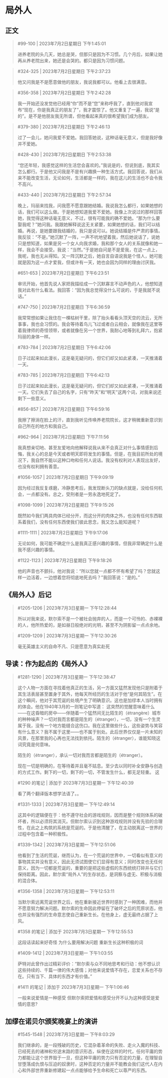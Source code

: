 # 局外人

## 正文

> #99-100 | 2023年7月2日星期日 下午1:45:01
> 
> 进养老院的头几天，她总是哭，但那只是因为不习惯。几个月后，如果让她再从养老院出来，她还是会哭的。都只是因为习惯问题。

> #324-325 | 2023年7月2日星期日 下午2:37:23
> 
> 他又问我是不是愿意做他的朋友，我说我都可以。他看上去很满意。

> #356-358 | 2023年7月2日星期日 下午2:42:28
> 
> 我一开始还没发觉他已经用“你”而不是“您”来称呼我了，直到他对我宣布“现在，你是我真正的朋友了”，我才震惊了。他又重复了一遍，我说“是的”。是不是他朋友我无所谓，但他看起来真的很希望我们成为朋友。

> #379-380 | 2023年7月2日星期日 下午2:46:13
> 
> 过了一会儿，她问我爱不爱她。我回答她说，这种话毫无意义，但是我好像并不爱她。

> #428-430 | 2023年7月2日星期日 下午2:53:38
> 
> “您还年轻，我感觉这样的生活您会喜欢的。”我说是的，但说到底，我其实怎么都行。于是他又问我是不是有兴趣换一种生活方式。我回答说，我们从来不能改变生活，无论如何，生活都是一样的，我在这儿的生活也不会令我不高兴。

> #433-440 | 2023年7月2日星期日 下午2:57:34
> 
> 晚上，玛丽来找我，问我愿不愿意跟她结婚。我说我怎么都行，如果她想的话，我们可以这么做。于是她想知道我爱不爱她。我像上次说过的那样回答她，我觉得这种话毫无意义，不过，很有可能我的确不爱她。“那为什么要娶我呢？”她问我。我跟她解释说这无关紧要，如果她想的话，我们可以结婚。再说，是她要跟我结婚的，我只是说可以。她说结婚是件严肃的事情。我反驳：“不是。”她沉默了一阵，一声不吭地望着我，然后她说话了，说她只是想知道，如果是另一个女人向我求婚，我和那个女人的关系就像和她一样，我会不会接受。我说：“当然。”于是她自问是不是爱我，在这一点上，我呢，我也无从得知。又一阵沉默之后，她自言自语说我是个怪人，她可能就是因为这一点才爱我，但或许有一天，她也会因为同样的理由讨厌我。

> #651-653 | 2023年7月2日星期日 下午6:23:51
> 
> 审讯开始，他首先说人家把我描绘成一个沉默寡言不动声色的人，他想知道我对此有什么看法。我回答：“因为我总觉得没什么可说的，于是我就不说话。”

> #747-750 | 2023年7月2日星期日 下午6:36:59
> 
> 我常常想如果让我住在一棵枯树干里，除了抬头看看头顶天空的流云，无所事事，我也会习惯的。我会等待着鸟儿飞过或者白云相会，就像我在这里等着我律师的奇怪领带，或者就像在另一个世界，我耐心地等到礼拜六，抱紧玛丽的身体一样。

> #783-784 | 2023年7月2日星期日 下午6:42:06
> 
> 日子过起来如此漫长，这是毫无疑问的，但它们却又如此紧凑，一天推涌着一天。

> #783-785 | 2023年7月2日星期日 下午6:42:13
> 
> 日子过起来如此漫长，这是毫无疑问的，但它们却又如此紧凑，一天推涌着一天。它们失去了自己的名字，只有“昨天”和“明天”这两个词，对我来说还剩下一些意义。

> #856-857 | 2023年7月2日星期日 下午6:59:16
> 
> 我擦了擦淌在脸上的汗，直到我听见传唤养老院院长，这才稍微重新意识到自己所在的地方和我自己。

> #962-964 | 2023年7月2日星期日 下午7:11:56
> 
> 我真想亲切地、甚至友爱地向他解释说我从来不会真正对什么事情感到后悔，我关心的总是今天或者明天即将发生的事情。但是，在我目前所处的境况下，我自然不能以这种口吻和任何人说话。我没有权利对人表现出友好，也没有权利拥有善意。

> #1056-1057 | 2023年7月2日星期日 下午9:09:19
> 
> 因为经过我反复琢磨，冷静思考后，我发现断头刀的缺点就是，没给任何机会，一点都没有。总之，受刑者是一劳永逸地死定了。

> #1098-1099 | 2023年7月2日星期日 下午9:15:26
> 
> 既然如今我们两具肉体已经分开，而这分开的肉体之外，也没有任何东西联系着我们，没有任何东西使我们彼此思念，我又怎么能知道呢？

> #1111-1111 | 2023年7月2日星期日 下午9:17:06
> 
> 无论如何，我可能不确定什么是我真正感兴趣的事情，但我非常确定什么是我不感兴趣的事情。

> #1122-1123 | 2023年7月2日星期日 下午9:18:26
> 
> 他的声音也不颤抖，他对我说：“所以您就一点都不怀有希望了吗？您就这样一边活着，一边想着您将彻底地死去吗？”我回答说：“是的。”

## 《局外人》后记

> #1205-1206 | 2023年7月3日星期一 下午12:28:44
> 
> 所以对我来说，默尔索不是一个被社会抛弃的人，而是一个可怜的、赤裸裸的人，他所热爱的，是如昼日般绝对的光明，甚至不为阴影留一点点余地。

> #1209-1209 | 2023年7月3日星期一 下午12:30:26
> 
> 毫无英雄主义的自命不凡、只是愿意为真实赴死

## 导读：作为起点的《局外人》

> #1281-1290 | 2023年7月3日星期一 下午12:38:47
> 
> 这个人物一方面在寻找着他真正的生活，另一方面又猛然发现他只是附着于其生活表层甚至置身于其外，他每天所经历的生活对于他“是何其陌生”。在这个瞬间，他对于其荒诞的处境产生了明确意识。这也是加缪本人当时拥有的体会。他在1940年3月的一则笔记中写道： 这突然的觉醒意味着什么——在这昏暗的房中——伴随着一个猛然间无比陌生的（étrangère）城市的种种噪声？一切对我而言都是陌生的（étranger），一切，没有一个生灵属于我，没有一个地方能缝合这伤口。我在这里做些什么，这些姿势与笑容有什么意义？我不属于这里——也不属于别处。此后世界仅仅是一片未知的风景，在那里我的心再也无法找到依托。陌生的（étranger），谁能知晓这词究竟是何意味。
> 
> 陌生的（étranger），承认一切对我而言都是陌生的（étranger）。
> 
> 现在一切是明确的，在等待着并且毫不姑息。至少去以同时补全安静与创造的方式工作。剩下的一切，剩下的一切，不管发生什么，都无足轻重。 这

> #1290 的笔记 | 添加于 2023年7月3日星期一 下午12:40:39
> 
> 看了两个翻译版本想学法语了。。

> #1331-1333 | 2023年7月3日星期一 下午12:49:14
> 
> 这其中的逻辑便在于：他不遵守社会的游戏规则，因而是整个规则体系的破坏者，所以必须将其消灭。但默尔索认识到这种游戏规则并没有先验的合理性，在此之上构筑的系统是荒诞的。于是他清醒了，在主动脱离这一世界的过程中包含着一种积极性。

> #1339-1342 | 2023年7月3日星期一 下午12:51:06
> 
> 他看到了生活的荒诞，继而认为，在一个荒诞的世界中，一切看似有意义的事物其实并没有意义，因此无须试图使它们显得有意义；同时改变也无任何意义，因为一切都是荒诞的，重要的是把这些虚假的东西统统打碎并与它们保持距离。因此，默尔索“局外人”的生存状态，是洞察与虚无、积极与消极的混合体。

> #1356-1358 | 2023年7月3日星期一 下午12:53:11
>
> 当默尔索远离荒诞世界之后，他在重新接近世界时感到了一种困难，而他并不愿意努力解决问题。默尔索的生命因此停留在了破坏之后的荒原状态，他也并没有强烈的生命意志使自己重新生长。在他身上，虚无最终占据了上风。

> #1358 的笔记 | 添加于 2023年7月3日星期一 下午12:55:53
> 
> 这段话读起来好奇怪 为什么要用解决问题 重新生长这种积极的词

> #1409-1412 | 2023年7月3日星期一 下午1:03:55
> 
> 萨特对此曾作出过精彩评价：“默尔索与众不同地思考和行动：他不想认识这些持续的、千篇一律的伟大感情；对他来说爱情不存在，恋爱关系也不存在。只有当下、具体的东西才有价值。”

> #1411 的笔记 | 添加于 2023年7月3日星期一 下午1:06:46
> 
> 一般来说爱情是一种感受 但默尔索把爱情和感受分开不认为这种感受是爱情的意思?

## 加缪在诺贝尔颁奖晚宴上的演讲

> #1545-1548 | 2023年7月3日星期一 下午8:03:29
> 
> 我们继承的，是一段残破的历史，它混杂着革命的失败、走火入魔的科技、已经死去的诸神和穷途末路的意识形态，纵使在这样的时代，任何平庸的势力都能让这个世界毁于一旦，但这种平庸的势力只有否定的力量，在理智自甘堕落成仇恨与压迫的奴隶时，这种否定的力量并不能教会我们这代人在内心和外部世界重新修建起一点点能够给予生命和死亡以尊严的东西。
